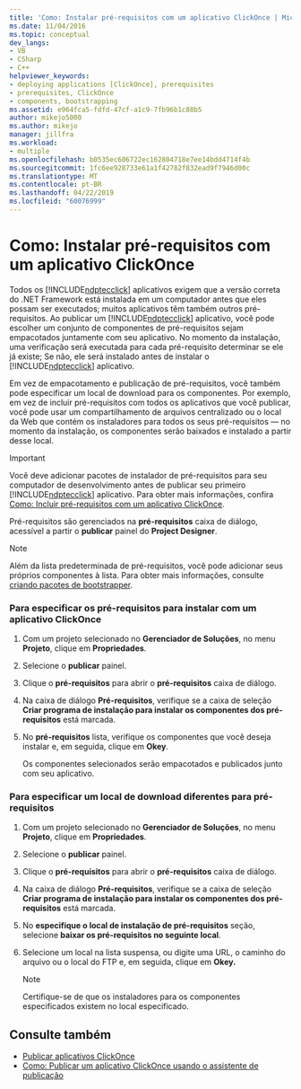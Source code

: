 ```yaml
---
title: 'Como: Instalar pré-requisitos com um aplicativo ClickOnce | Microsoft Docs'
ms.date: 11/04/2016
ms.topic: conceptual
dev_langs:
- VB
- CSharp
- C++
helpviewer_keywords:
- deploying applications [ClickOnce], prerequisites
- prerequisites, ClickOnce
- components, bootstrapping
ms.assetid: e964fca5-fdfd-47cf-a1c9-7fb96b1c88b5
author: mikejo5000
ms.author: mikejo
manager: jillfra
ms.workload:
- multiple
ms.openlocfilehash: b0535ec606722ec162804718e7ee14bdd4714f4b
ms.sourcegitcommit: 1fc6ee928733e61a1f42782f832ead9f7946d00c
ms.translationtype: MT
ms.contentlocale: pt-BR
ms.lasthandoff: 04/22/2019
ms.locfileid: "60076999"
---
```

# <a name="how-to-install-prerequisites-with-a-clickonce-application"></a>Como: Instalar pré-requisitos com um aplicativo ClickOnce
Todos os [!INCLUDE[ndptecclick](../deployment/includes/ndptecclick_md.md)] aplicativos exigem que a versão correta do .NET Framework está instalada em um computador antes que eles possam ser executados; muitos aplicativos têm também outros pré-requisitos. Ao publicar um [!INCLUDE[ndptecclick](../deployment/includes/ndptecclick_md.md)] aplicativo, você pode escolher um conjunto de componentes de pré-requisitos sejam empacotados juntamente com seu aplicativo. No momento da instalação, uma verificação será executada para cada pré-requisito determinar se ele já existe; Se não, ele será instalado antes de instalar o [!INCLUDE[ndptecclick](../deployment/includes/ndptecclick_md.md)] aplicativo.

 Em vez de empacotamento e publicação de pré-requisitos, você também pode especificar um local de download para os componentes. Por exemplo, em vez de incluir pré-requisitos com todos os aplicativos que você publicar, você pode usar um compartilhamento de arquivos centralizado ou o local da Web que contém os instaladores para todos os seus pré-requisitos — no momento da instalação, os componentes serão baixados e instalado a partir desse local.

> [!IMPORTANT]
>  Você deve adicionar pacotes de instalador de pré-requisitos para seu computador de desenvolvimento antes de publicar seu primeiro [!INCLUDE[ndptecclick](../deployment/includes/ndptecclick_md.md)] aplicativo. Para obter mais informações, confira [Como: Incluir pré-requisitos com um aplicativo ClickOnce](../deployment/how-to-include-prerequisites-with-a-clickonce-application.md).

 Pré-requisitos são gerenciados na **pré-requisitos** caixa de diálogo, acessível a partir o **publicar** painel do **Project Designer**.

> [!NOTE]
>  Além da lista predeterminada de pré-requisitos, você pode adicionar seus próprios componentes à lista. Para obter mais informações, consulte [criando pacotes de bootstrapper](../deployment/creating-bootstrapper-packages.md).

### <a name="to-specify-prerequisites-to-install-with-a-clickonce-application"></a>Para especificar os pré-requisitos para instalar com um aplicativo ClickOnce

1. Com um projeto selecionado no **Gerenciador de Soluções**, no menu **Projeto**, clique em **Propriedades**.

2. Selecione o **publicar** painel.

3. Clique o **pré-requisitos** para abrir o **pré-requisitos** caixa de diálogo.

4. Na caixa de diálogo **Pré-requisitos**, verifique se a caixa de seleção **Criar programa de instalação para instalar os componentes dos pré-requisitos** está marcada.

5. No **pré-requisitos** lista, verifique os componentes que você deseja instalar e, em seguida, clique em **Okey**.

     Os componentes selecionados serão empacotados e publicados junto com seu aplicativo.

### <a name="to-specify-a-different-download-location-for-prerequisites"></a>Para especificar um local de download diferentes para pré-requisitos

1. Com um projeto selecionado no **Gerenciador de Soluções**, no menu **Projeto**, clique em **Propriedades**.

2. Selecione o **publicar** painel.

3. Clique o **pré-requisitos** para abrir o **pré-requisitos** caixa de diálogo.

4. Na caixa de diálogo **Pré-requisitos**, verifique se a caixa de seleção **Criar programa de instalação para instalar os componentes dos pré-requisitos** está marcada.

5. No **especifique o local de instalação de pré-requisitos** seção, selecione **baixar os pré-requisitos no seguinte local**.

6. Selecione um local na lista suspensa, ou digite uma URL, o caminho do arquivo ou o local do FTP e, em seguida, clique em **Okey.**

    > [!NOTE]
    >  Certifique-se de que os instaladores para os componentes especificados existem no local especificado.

## <a name="see-also"></a>Consulte também
- [Publicar aplicativos ClickOnce](../deployment/publishing-clickonce-applications.md)
- [Como: Publicar um aplicativo ClickOnce usando o assistente de publicação](../deployment/how-to-publish-a-clickonce-application-using-the-publish-wizard.md)